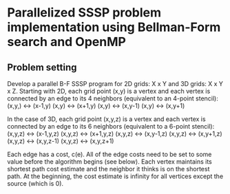 # Parallelized SSSP problem implementation using Bellman-Form search and OpenMP

## Problem setting
Develop a parallel B-F SSSP program for 2D grids: X x Y and 3D grids: X x Y x Z.
Starting with 2D, each grid point (x,y) is a vertex and each vertex is connected by an edge to its 4 neighbors (equivalent to an 4-point stencil):
    (x,y,) <-> (x-1,y)
    (x,y) <-> (x+1,y)
    (x,y) <-> (x,y-1)
    (x,y) <-> (x,y+1)

In the case of 3D, each grid point (x,y,z) is a vertex and each vertex is connected by an edge to its 6 neighbors (equivalent to a 6-point stencil):
    (x,y,z) <-> (x-1,y,z)
    (x,y,z) <-> (x+1,y,z)
    (x,y,z) <-> (x,y-1,z)
    (x,y,z) <-> (x,y+1,z)
    (x,y,z) <-> (x,y,z-1)
    (x,y,z) <-> (x,y,z+1)

Each edge has a cost, c(e).  All of the edge costs need to be set to some value before the algorithm begins (see below).
Each vertex maintains its shortest path cost estimate and the neighbor it thinks is on the shortest path.
At the beginning, the cost estimate is infinity for all vertices except the source (which is 0).
